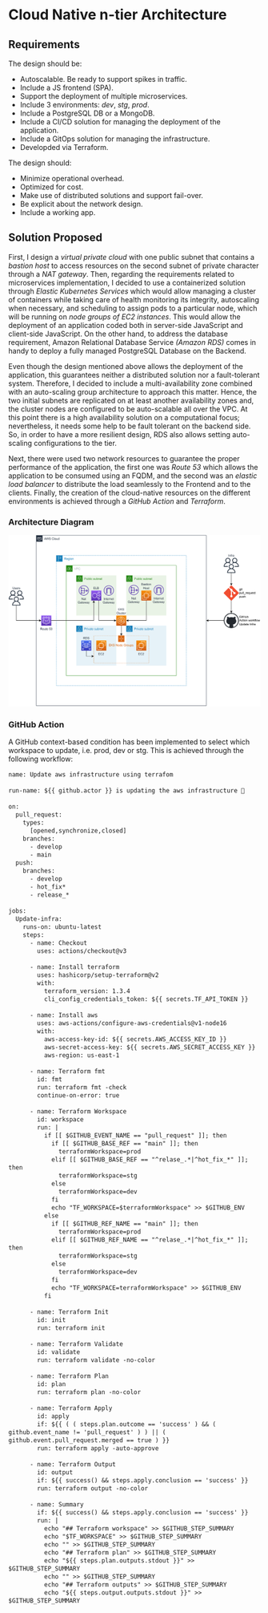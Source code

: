 # Cloud Native n-tier Architecture

## Requirements

The design should be:

* Autoscalable. Be ready to support spikes in traffic.
* Include a JS frontend (SPA).
* Support the deployment of multiple microservices.
* Include 3 environments: _dev_, _stg_, _prod_.
* Include a PostgreSQL DB or a MongoDB.
* Include a CI/CD solution for managing the deployment of the application.
* Include a GitOps solution for managing the infrastructure.
* Developded via Terraform.

The design should:

* Minimize operational overhead.
* Optimized for cost.
* Make use of distributed solutions and support fail-over.
* Be explicit about the network design.
* Include a working app.

## Solution Proposed

First, I design a _virtual private cloud_ with one public subnet that contains a _bastion host_ to access resources on the second subnet of private character through a _NAT gateway_. Then, regarding the requirements related to microservices implementation, I decided to use a containerized solution through _Elastic Kubernetes Services_ which would allow managing a cluster of containers while taking care of health monitoring its integrity, autoscaling when necessary, and scheduling to assign pods to a particular node, which will be running on _node groups of EC2 instances_. This would allow the deployment of an application coded both in server-side JavaScript and client-side JavaScript. On the other hand, to address the database requirement, Amazon Relational Database Service _(Amazon RDS)_ comes in handy to deploy a fully managed PostgreSQL Database on the Backend.

Even though the design mentioned above allows the deployment of the application, this guarantees neither a distributed solution nor a fault-tolerant system. Therefore, I decided to include a multi-availability zone combined with an auto-scaling group architecture to approach this matter. Hence, the two initial subnets are replicated on at least another availability zones and, the cluster nodes are configured to be auto-scalable all over the VPC. At this point there is a high availability solution on a computational focus; nevertheless, it needs some help to be fault tolerant on the backend side. So, in order to have a more resilient design, RDS also allows setting auto-scaling configurations to the tier.

Next, there were used two network resources to guarantee the proper performance of the application, the first one was _Route 53_ which allows the application to be consumed using an FQDM, and the second was an _elastic load balancer_ to distribute the load seamlessly to the Frontend and to the clients. Finally, the creation of the cloud-native resources on the different environments is achieved through a _GitHub Action_ and _Terraform_.

### Architecture Diagram

<div align=center>
    <img
        alt="Application architecture"
        src="images/arch.svg"
    >
</div>

### GitHub Action

A GitHub context-based condition has been implemented to select which workspace to update, i.e. prod, dev or stg. This is achieved through the following workflow:

```
name: Update aws infrastructure using terrafom

run-name: ${{ github.actor }} is updating the aws infrastructure 🚀

on:
  pull_request:
    types:
      [opened,synchronize,closed]
    branches:
      - develop
      - main
  push:
    branches:
      - develop
      - hot_fix*
      - release_*

jobs:
  Update-infra:
    runs-on: ubuntu-latest
    steps:
      - name: Checkout
        uses: actions/checkout@v3

      - name: Install terraform
        uses: hashicorp/setup-terraform@v2
        with:
          terraform_version: 1.3.4
          cli_config_credentials_token: ${{ secrets.TF_API_TOKEN }}

      - name: Install aws
        uses: aws-actions/configure-aws-credentials@v1-node16
        with:
          aws-access-key-id: ${{ secrets.AWS_ACCESS_KEY_ID }}
          aws-secret-access-key: ${{ secrets.AWS_SECRET_ACCESS_KEY }}
          aws-region: us-east-1

      - name: Terraform fmt
        id: fmt
        run: terraform fmt -check
        continue-on-error: true

      - name: Terraform Workspace
        id: workspace
        run: |
          if [[ $GITHUB_EVENT_NAME == "pull_request" ]]; then
            if [[ $GITHUB_BASE_REF == "main" ]]; then
              terraformWorkspace=prod
            elif [[ $GITHUB_BASE_REF == "^relase_.*|^hot_fix_*" ]]; then
              terraformWorkspace=stg
            else
              terraformWorkspace=dev
            fi
            echo "TF_WORKSPACE=$terraformWorkspace" >> $GITHUB_ENV
          else
            if [[ $GITHUB_REF_NAME == "main" ]]; then
              terraformWorkspace=prod
            elif [[ $GITHUB_REF_NAME == "^relase_.*|^hot_fix_*" ]]; then
              terraformWorkspace=stg
            else
              terraformWorkspace=dev
            fi
            echo "TF_WORKSPACE=terraformWorkspace" >> $GITHUB_ENV
          fi

      - name: Terraform Init
        id: init
        run: terraform init

      - name: Terraform Validate
        id: validate
        run: terraform validate -no-color

      - name: Terraform Plan
        id: plan
        run: terraform plan -no-color

      - name: Terraform Apply
        id: apply
        if: ${{ ( ( steps.plan.outcome == 'success' ) && ( github.event_name != 'pull_request' ) ) || ( github.event.pull_request.merged == true ) }}
        run: terraform apply -auto-approve

      - name: Terraform Output
        id: output
        if: ${{ success() && steps.apply.conclusion == 'success' }}
        run: terraform output -no-color

      - name: Summary
        if: ${{ success() && steps.apply.conclusion == 'success' }}
        run: |
          echo "## Terraform workspace" >> $GITHUB_STEP_SUMMARY
          echo "$TF_WORKSPACE" >> $GITHUB_STEP_SUMMARY
          echo "" >> $GITHUB_STEP_SUMMARY
          echo "## Terraform plan" >> $GITHUB_STEP_SUMMARY
          echo "${{ steps.plan.outputs.stdout }}" >> $GITHUB_STEP_SUMMARY
          echo "" >> $GITHUB_STEP_SUMMARY
          echo "## Terraform outputs" >> $GITHUB_STEP_SUMMARY
          echo "${{ steps.output.outputs.stdout }}" >> $GITHUB_STEP_SUMMARY
```